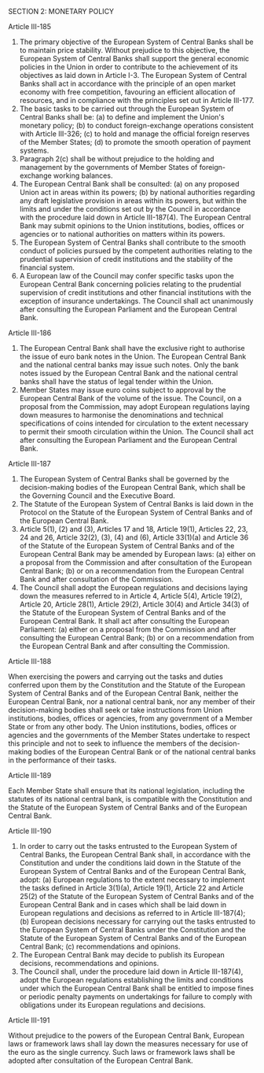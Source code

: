 SECTION 2: MONETARY POLICY

Article III-185
1. The primary objective of the European System of Central Banks shall be to maintain
price stability. Without prejudice to this objective, the European System of Central Banks shall
support the general economic policies in the Union in order to contribute to the achievement of its
objectives as laid down in Article I-3. The European System of Central Banks shall act in accordance
with the principle of an open market economy with free competition, favouring an efficient
allocation of resources, and in compliance with the principles set out in Article III-177.
2. The basic tasks to be carried out through the European System of Central Banks shall be:
(a) to define and implement the Union's monetary policy;
(b) to conduct foreign-exchange operations consistent with Article III-326;
(c) to hold and manage the official foreign reserves of the Member States;
(d) to promote the smooth operation of payment systems.
3. Paragraph 2(c) shall be without prejudice to the holding and management by the governments of
Member States of foreign-exchange working balances.
4. The European Central Bank shall be consulted:
(a) on any proposed Union act in areas within its powers;
(b) by national authorities regarding any draft legislative provision in areas within its powers, but
within the limits and under the conditions set out by the Council in accordance with the
procedure laid down in Article III-187(4).
The European Central Bank may submit opinions to the Union institutions, bodies, offices or
agencies or to national authorities on matters within its powers.
5. The European System of Central Banks shall contribute to the smooth conduct of policies
pursued by the competent authorities relating to the prudential supervision of credit institutions and
the stability of the financial system.
6. A European law of the Council may confer specific tasks upon the European Central Bank
concerning policies relating to the prudential supervision of credit institutions and other financial
institutions with the exception of insurance undertakings. The Council shall act unanimously after
consulting the European Parliament and the European Central Bank.

Article III-186
1. The European Central Bank shall have the exclusive right to authorise the issue of
euro bank notes in the Union. The European Central Bank and the national central banks may
issue such notes. Only the bank notes issued by the European Central Bank and the national central
banks shall have the status of legal tender within the Union.
2. Member States may issue euro coins subject to approval by the European Central Bank of the
volume of the issue.
The Council, on a proposal from the Commission, may adopt European regulations laying down
measures to harmonise the denominations and technical specifications of coins intended for
circulation to the extent necessary to permit their smooth circulation within the Union. The Council
shall act after consulting the European Parliament and the European Central Bank.

Article III-187
1. The European System of Central Banks shall be governed by the decision-making bodies of the
European Central Bank, which shall be the Governing Council and the Executive Board.
2. The Statute of the European System of Central Banks is laid down in the Protocol on the Statute
of the European System of Central Banks and of the European Central Bank.
3. Article 5(1), (2) and (3), Articles 17 and 18, Article 19(1), Articles 22, 23, 24 and 26, Article
32(2), (3), (4) and (6), Article 33(1)(a) and Article 36 of the Statute of the European System of Central
Banks and of the European Central Bank may be amended by European laws:
(a) either on a proposal from the Commission and after consultation of the European Central Bank;
(b) or on a recommendation from the European Central Bank and after consultation of the
Commission.
4. The Council shall adopt the European regulations and decisions laying down the measures
referred to in Article 4, Article 5(4), Article 19(2), Article 20, Article 28(1), Article 29(2), Article
30(4) and Article 34(3) of the Statute of the European System of Central Banks and of the European
Central Bank. It shall act after consulting the European Parliament:
(a) either on a proposal from the Commission and after consulting the European Central Bank;
(b) or on a recommendation from the European Central Bank and after consulting the Commission.

Article III-188

When exercising the powers and carrying out the tasks and duties conferred upon them by the
Constitution and the Statute of the European System of Central Banks and of the European Central
Bank, neither the European Central Bank, nor a national central bank, nor any member of their
decision-making bodies shall seek or take instructions from Union institutions, bodies, offices or
agencies, from any government of a Member State or from any other body. The Union institutions,
bodies, offices or agencies and the governments of the Member States undertake to respect this
principle and not to seek to influence the members of the decision-making bodies of the European
Central Bank or of the national central banks in the performance of their tasks.

Article III-189

Each Member State shall ensure that its national legislation, including the statutes of its national
central bank, is compatible with the Constitution and the Statute of the European System of
Central Banks and of the European Central Bank.

Article III-190

1. In order to carry out the tasks entrusted to the European System of Central Banks, the European
Central Bank shall, in accordance with the Constitution and under the conditions laid down in the
Statute of the European System of Central Banks and of the European Central Bank, adopt:
(a) European regulations to the extent necessary to implement the tasks defined in Article 3(1)(a),
Article 19(1), Article 22 and Article 25(2) of the Statute of the European System of Central Banks
and of the European Central Bank and in cases which shall be laid down in European regulations
and decisions as referred to in Article III-187(4);
(b) European decisions necessary for carrying out the tasks entrusted to the European System of
Central Banks under the Constitution and the Statute of the European System of Central Banks
and of the European Central Bank;
(c) recommendations and opinions.
2. The European Central Bank may decide to publish its European decisions, recommendations and
opinions.
3. The Council shall, under the procedure laid down in Article III-187(4), adopt the European
regulations establishing the limits and conditions under which the European Central Bank shall be
entitled to impose fines or periodic penalty payments on undertakings for failure to comply with
obligations under its European regulations and decisions.

Article III-191

Without prejudice to the powers of the European Central Bank, European laws or framework laws
shall lay down the measures necessary for use of the euro as the single currency. Such laws or
framework laws shall be adopted after consultation of the European Central Bank.

